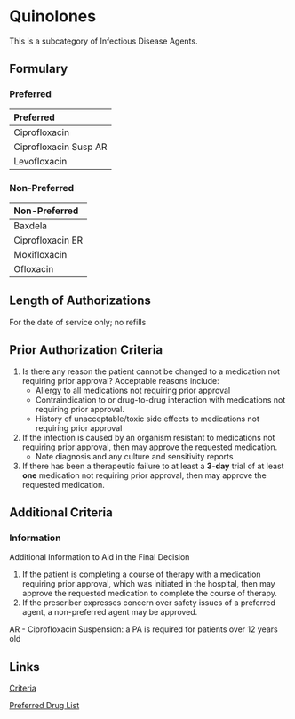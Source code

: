 # Quinolones

This is a subcategory of Infectious Disease Agents.

## Formulary

### Preferred

| Preferred             |
| :-------------------- |
| Ciprofloxacin         |
| Ciprofloxacin Susp AR |
| Levofloxacin          |

### Non-Preferred

| Non-Preferred    |
| :--------------- |
| Baxdela          |
| Ciprofloxacin ER |
| Moxifloxacin     |
| Ofloxacin        |

## Length of Authorizations

For the date of service only; no refills

## Prior Authorization Criteria

1.  Is there any reason the patient cannot be changed to a medication not requiring prior approval? Acceptable reasons include:
    -   Allergy to all medications not requiring prior approval
    -   Contraindication to or drug-to-drug interaction with medications not requiring prior approval.
    -   History of unacceptable/toxic side effects to medications not requiring prior approval
2.  If the infection is caused by an organism resistant to medications not requiring prior approval, then may approve the requested medication.
    -   Note diagnosis and any culture and sensitivity reports
3.  If there has been a therapeutic failure to at least a **3-day** trial of at least **one** medication not requiring prior approval, then may approve the requested medication.

## Additional Criteria

### Information

Additional Information to Aid in the Final Decision

1.  If the patient is completing a course of therapy with a medication requiring prior approval, which was initiated in the hospital, then may approve the requested medication to complete the course of therapy.
2.  If the prescriber expresses concern over safety issues of a preferred agent, a non-preferred agent may be approved.

AR - Ciprofloxacin Suspension: a PA is required for patients over 12 years old

## Links

[Criteria](https://pharmacy.medicaid.ohio.gov/sites/default/files/20221001_UPDL_Criteria_APPROVED.pdf#page=76)

[Preferred Drug List](https://pharmacy.medicaid.ohio.gov/sites/default/files/20221001_UPDL_APPROVED_.pdf#page=26)
